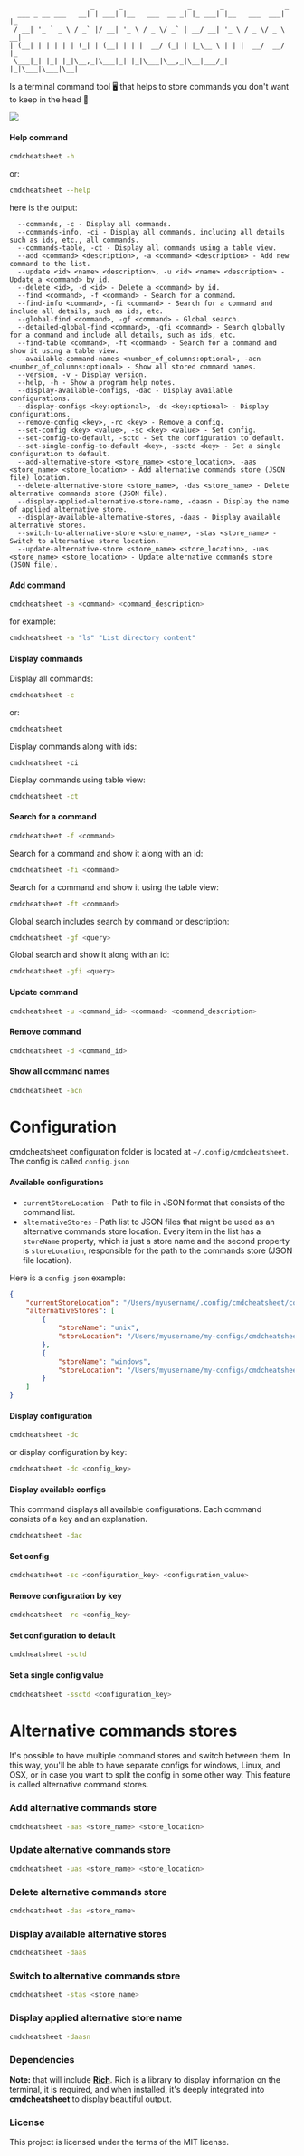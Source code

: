 ```
                    _      _                _       _               _   
  ___ _ __ ___   __| | ___| |__   ___  __ _| |_ ___| |__   ___  ___| |_ 
 / __| '_ ` _ \ / _` |/ __| '_ \ / _ \/ _` | __/ __| '_ \ / _ \/ _ \ __|
| (__| | | | | | (_| | (__| | | |  __/ (_| | |_\__ \ | | |  __/  __/ |_ 
 \___|_| |_| |_|\__,_|\___|_| |_|\___|\__,_|\__|___/_| |_|\___|\___|\__|
```
Is a terminal command tool 🖥 that helps to store commands you don't want to keep in the head 🧠

![](./images/base-usage.png)

#### Help command
```bash
cmdcheatsheet -h
```
or:
```bash
cmdcheatsheet --help
```
here is the output:
```
  --commands, -c - Display all commands.
  --commands-info, -ci - Display all commands, including all details such as ids, etc., all commands.
  --commands-table, -ct - Display all commands using a table view.
  --add <command> <description>, -a <command> <description> - Add new command to the list.
  --update <id> <name> <description>, -u <id> <name> <description> - Update a <command> by id.
  --delete <id>, -d <id> - Delete a <command> by id.
  --find <command>, -f <command> - Search for a command.
  --find-info <command>, -fi <command> - Search for a command and include all details, such as ids, etc.
  --global-find <command>, -gf <command> - Global search.
  --detailed-global-find <command>, -gfi <command> - Search globally for a command and include all details, such as ids, etc.
  --find-table <command>, -ft <command> - Search for a command and show it using a table view.
  --available-command-names <number_of_columns:optional>, -acn <number_of_columns:optional> - Show all stored command names.
  --version, -v - Display version.
  --help, -h - Show a program help notes.
  --display-available-configs, -dac - Display available configurations.
  --display-configs <key:optional>, -dc <key:optional> - Display configurations.
  --remove-config <key>, -rc <key> - Remove a config.
  --set-config <key> <value>, -sc <key> <value> - Set config.
  --set-config-to-default, -sctd - Set the configuration to default.
  --set-single-config-to-default <key>, -ssctd <key> - Set a single configuration to default.
  --add-alternative-store <store_name> <store_location>, -aas <store_name> <store_location> - Add alternative commands store (JSON file) location.
  --delete-alternative-store <store_name>, -das <store_name> - Delete alternative commands store (JSON file).
  --display-applied-alternative-store-name, -daasn - Display the name of applied alternative store.
  --display-available-alternative-stores, -daas - Display available alternative stores.
  --switch-to-alternative-store <store_name>, -stas <store_name> - Switch to alternative store location.
  --update-alternative-store <store_name> <store_location>, -uas <store_name> <store_location> - Update alternative commands store (JSON file).
```

#### Add command
```bash
cmdcheatsheet -a <command> <command_description>
```
for example:
```bash
cmdcheatsheet -a "ls" "List directory content"
```

#### Display commands
Display all commands:
```bash
cmdcheatsheet -c
```
or:
```bash
cmdcheatsheet
```
Display commands along with ids:
```
cmdcheatsheet -ci
```
Display commands using table view:
```bash
cmdcheatsheet -ct
```

#### Search for a command
```bash
cmdcheatsheet -f <command>
```
Search for a command and show it along with an id:
```bash
cmdcheatsheet -fi <command>
```
Search for a command and show it using the table view:
```bash
cmdcheatsheet -ft <command>
```
Global search includes search by command or description:
```bash
cmdcheatsheet -gf <query>
```
Global search and show it along with an id:
```bash
cmdcheatsheet -gfi <query>
```

#### Update command
```bash
cmdcheatsheet -u <command_id> <command> <command_description>
```

#### Remove command
```bash
cmdcheatsheet -d <command_id>
```

#### Show all command names
```bash
cmdcheatsheet -acn
```

# Configuration
cmdcheatsheet configuration folder is located at `~/.config/cmdcheatsheet`.\
The config is called `config.json`

#### Available configurations
* `currentStoreLocation` - Path to file in JSON format that consists of the command list.
* `alternativeStores` - Path list to JSON files that might be used as an alternative commands store location.
Every item in the list has a `storeName` property, which is just a store name and the second property is `storeLocation`, responsible for the path to the commands store (JSON file location).

Here is a `config.json` example:
```json
{
    "currentStoreLocation": "/Users/myusername/.config/cmdcheatsheet/commands.json",
    "alternativeStores": [
        {
            "storeName": "unix",
            "storeLocation": "/Users/myusername/my-configs/cmdcheatsheet/unix_commands.json"
        },
        {
            "storeName": "windows",
            "storeLocation": "/Users/myusername/my-configs/cmdcheatsheet/windows_commands.json"
        }
    ]
}
```

#### Display configuration
```bash
cmdcheatsheet -dc
```
or display configuration by key:
```bash
cmdcheatsheet -dc <config_key>
```

#### Display available configs
This command displays all available configurations. Each command consists of a key and an explanation.
```bash
cmdcheatsheet -dac
```

#### Set config
```bash
cmdcheatsheet -sc <configuration_key> <configuration_value>
```

#### Remove configuration by key
```bash
cmdcheatsheet -rc <config_key>
```

#### Set configuration to default
```bash
cmdcheatsheet -sctd
```

#### Set a single config value
```bash
cmdcheatsheet -ssctd <configuration_key>
```

# Alternative commands stores
It's possible to have multiple command stores and switch between them.
In this way, you'll be able to have separate configs for windows, Linux, and OSX, or in case you want to split the config in some other way.
This feature is called alternative command stores. 

### Add alternative commands store
```bash
cmdcheatsheet -aas <store_name> <store_location>
```

### Update alternative commands store 
```bash
cmdcheatsheet -uas <store_name> <store_location>
```

### Delete alternative commands store
```bash
cmdcheatsheet -das <store_name>
```

### Display available alternative stores
```bash
cmdcheatsheet -daas
```

### Switch to alternative commands store
```bash
cmdcheatsheet -stas <store_name>
```

### Display applied alternative store name
```bash
cmdcheatsheet -daasn
```

### Dependencies
**Note:** that will include **[Rich](https://rich.readthedocs.io/)**.
Rich is a library to display information on the terminal, it is required, and when installed, it's deeply integrated into **cmdcheatsheet** to display beautiful output.

### License

This project is licensed under the terms of the MIT license.
